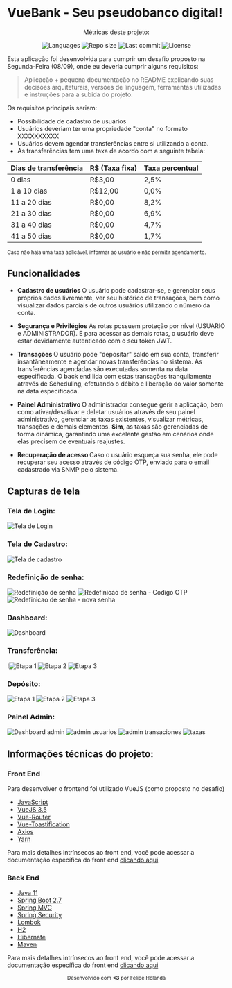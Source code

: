# VueBank - Seu pseudobanco digital!

<center>
		<p align="center">Métricas deste projeto:</p>
	<p align="center">
    <img src="https://img.shields.io/github/languages/count/Felipe-Holanda/transferencia?color=%2304D361" alt="Languages" />
    <img src="https://img.shields.io/github/repo-size/Felipe-Holanda/transferencia" alt="Repo size" />
    <img src="https://img.shields.io/github/last-commit/Felipe-Holanda/transferencia" alt="Last commit" />
    <img src="https://img.shields.io/github/license/Felipe-Holanda/transferencia" alt="License" />
		</p>
</center>

Esta aplicação foi desenvolvida para cumprir um desafio proposto na Segunda-Feira (08/09), onde eu deveria cumprir alguns requisitos:


> Aplicação + pequena documentação no README explicando suas decisões arquiteturais, versões de linguagem, ferramentas utilizadas e instruções para a subida do projeto.
 
Os requisitos principais seriam:
- Possibilidade de cadastro de usuários
- Usuários deveriam ter uma propriedade "conta" no formato XXXXXXXXXX
- Usuários devem agendar transferências entre si utilizando a conta.
- As transferências tem uma taxa de acordo com a seguinte tabela:

|Dias de transferência| R$ (Taxa fixa) | Taxa percentual
|--|--|--|
| 0 dias | R$3,00 | 2,5% 
| 1 a 10 dias | R$12,00 | 0,0% 
| 11 a 20 dias | R$0,00 | 8,2%
| 21 a 30 dias | R$0,00 | 6,9%
| 31 a 40 dias | R$0,00 | 4,7%
| 41 a 50 dias | R$0,00 | 1,7%

<small>Caso não haja uma taxa aplicável, informar ao usuário e não permitir agendamento.</small>

## Funcionalidades

- <b> Cadastro de usuários </b>
O usuário pode cadastrar-se, e gerenciar seus próprios dados livremente, ver seu histórico de transações, bem como visualizar dados parciais de outros usuários utilizando o número da conta.
- <b> Segurança e Privilégios</b>
As rotas possuem proteção por nível (USUARIO e ADMINISTRADOR). E para acessar as demais rotas, o usuário deve estar devidamente autenticado com o seu token JWT.
- <b> Transações </b>
O usuário pode "depositar" saldo em sua conta, transferir insantâneamente e agendar novas transferências no sistema. As transferências agendadas são executadas somenta na data especificada. O back end lida com estas transações tranquilamente através de Scheduling, efetuando o débito e liberação do valor somente na data especificada.
- <b> Painel Administrativo </b>
O administrador consegue gerir a aplicação, bem como ativar/desativar e deletar usuários através de seu painel administrativo, gerenciar as taxas existentes, visualizar métricas, transações e demais elementos. <b>Sim</b>, as taxas são gerenciadas de forma dinâmica, garantindo uma excelente gestão em cenários onde elas precisem de eventuais reajustes.

- <b> Recuperação de acesso </b>
Caso o usuário esqueça sua senha, ele pode recuperar seu acesso através de código OTP, enviado para o email cadastrado via SNMP pelo sistema.

## Capturas de tela

### Tela de Login:
![Tela de Login](https://img001.prntscr.com/file/img001/1-sV527bTwu3NtGpfqjhgw.png)
### Tela de Cadastro:
![Tela de cadastro](https://img001.prntscr.com/file/img001/DbYv9TQVTJCvqG-PPWdd0Q.png)
### Redefinição de senha:
![Redefinição de senha](https://img001.prntscr.com/file/img001/1CGIiJzTQeSZWdCVoabk6A.png)
![Redefinicao de senha - Codigo OTP](https://img001.prntscr.com/file/img001/d6gkXnOqQH6m6gXOB5U1kw.png)
![Redefinicao de senha - nova senha](https://img001.prntscr.com/file/img001/NEYUqC0DSVG1rtHE1_ZxWQ.png)
### Dashboard:
![Dashboard](https://img001.prntscr.com/file/img001/i5hgoNgiQjmfBt-GeXrDqw.png)
### Transferência:
!![Etapa 1](https://img001.prntscr.com/file/img001/d0r3vCB9SNm3bu4emyj47w.png)
![Etapa 2](https://img001.prntscr.com/file/img001/x95yv35IRgGz1U7v-7mYvg.png)
![Etapa 3](https://img001.prntscr.com/file/img001/iysaFq-tQri0y4pP68UuPA.png)
### Depósito:
![Etapa 1](https://img001.prntscr.com/file/img001/6rWFenLDQEOEC2Dp6KsZcQ.png)
![Etapa 2](https://img001.prntscr.com/file/img001/8p8uystQQGaaX6FZSXjyDQ.png)
![Etapa 3](https://img001.prntscr.com/file/img001/8EqnBrm_T4Svh5AWOe57uw.png)
### Painel Admin:
![Dashboard admin](https://img001.prntscr.com/file/img001/vmHnvMlhQPmP-QM_dPtBzw.png)
![admin usuarios](https://img001.prntscr.com/file/img001/O54yksKGQIaOoldlW1r4TQ.png)
![admin transaciones](https://img001.prntscr.com/file/img001/h-Q16bETRtChU1uD8Uc9Cg.png)
![taxas](https://img001.prntscr.com/file/img001/nNjyncb-Rbeiz7ilXSvMow.png)


## Informações técnicas do projeto:

### Front End
Para desenvolver o frontend foi utilizado VueJS (como proposto no desafio) 
- [JavaScript](https://developer.mozilla.org/pt-BR/docs/Web/JavaScript)
- [VueJS 3.5](https://vuejs.org/)
- [Vue-Router](https://router.vuejs.org/)
- [Vue-Toastification](https://vue-toastification.maronato.dev/)
- [Axios](https://axios-http.com/ptbr/docs/intro)
- [Yarn](https://yarnpkg.com/)

Para mais detalhes intrínsecos ao front end, você pode acessar a documentação específica do front end [clicando aqui](https://github.com/Felipe-Holanda/transferencia/tree/main/frontend)

### Back End
- [Java 11](https://www.oracle.com/br/java/technologies/javase/jdk11-archive-downloads.html)
- [Spring Boot 2.7](https://spring.io/blog/2023/11/23/spring-boot-2-7-18-available-now)
- [Spring MVC]()
- [Spring Security](https://spring.io/projects/spring-security)
- [Lombok](https://projectlombok.org/)
- [H2]()
- [Hibernate](https://hibernate.org/)
- [Maven](https://maven.apache.org/)

Para mais detalhes intrínsecos ao front end, você pode acessar a documentação específica do front end [clicando aqui](https://github.com/Felipe-Holanda/transferencia/tree/main/backend)

<center>
<small>Desenvolvido com <b><3</b> por Felipe Holanda</small>
</center>
